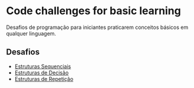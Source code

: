 # Code challenges for basic learning
Desafios de programação para iniciantes praticarem conceitos básicos em qualquer linguagem.

## Desafios

- [Estruturas Sequenciais](https://github.com/f5-nascimento/code-challenges-for-basic-learning/blob/main/Estruturas%20Sequenciais.md)
- [Estruturas de Decisão](https://github.com/f5-nascimento/code-challenges-for-basic-learning/blob/main/Estruturas%20de%20Decis%C3%A3o.md)
- [Estruturas de Repetição](https://github.com/f5-nascimento/code-challenges-for-basic-learning/blob/main/Estruturas%20de%20Repeti%C3%A7%C3%A3o.md)
